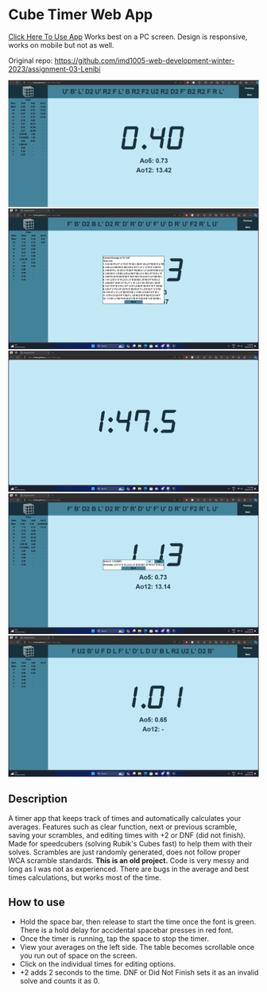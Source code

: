 # Cube Timer Web App
<a href="https://lenibi.github.io/Cube-Timer-App/">Click Here To Use App</a>
Works best on a PC screen. Design is responsive, works on mobile but not as well.

Original repo: https://github.com/imd1005-web-development-winter-2023/assignment-03-Lenibi

<img src="./ImagesReadMe/TimerDemo.gif">
<img src="./ImagesReadMe/ss3.png">
<img src="./ImagesReadMe/ss2.png">
<img src="./ImagesReadMe/ss4.png">
<img src="./ImagesReadMe/ss1.png">

## Description

A timer app that keeps track of times and automatically calculates your averages. Features such as clear function, next or previous scramble, saving your scrambles, and editing times with +2 or DNF (did not finish). Made for speedcubers (solving Rubik's Cubes fast) to help them with their solves. Scrambles are just randomly generated, does not follow proper WCA scramble standards.
**This is an old project.** Code is very messy and long as I was not as experienced. There are bugs in the average and best times calculations, but works most of the time.

## How to use

* Hold the space bar, then release to start the time once the font is green. There is a hold delay for accidental spacebar presses in red font.
* Once the timer is running, tap the space to stop the timer.
* View your averages on the left side. The table becomes scrollable once you run out of space on the screen.
* Click on the individual times for editing options.
* +2 adds 2 seconds to the time. DNF or Did Not Finish sets it as an invalid solve and counts it as 0.
